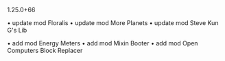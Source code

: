 1.25.0+66

• update mod Floralis
• update mod More Planets
• update mod Steve Kun G's Lib

• add mod Energy Meters
• add mod Mixin Booter
• add mod Open Computers Block Replacer

